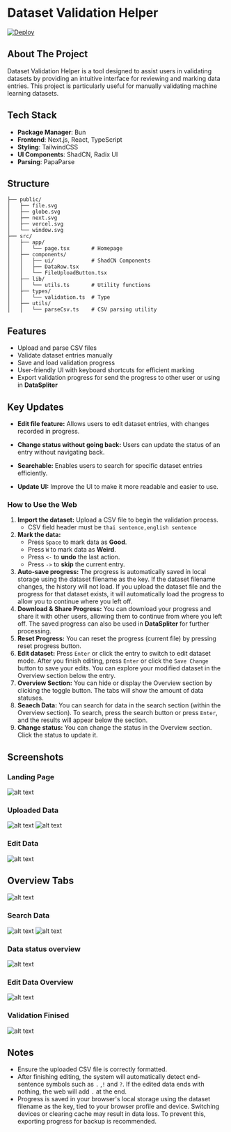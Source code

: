 # Dataset Validation Helper

[![Deploy](https://img.shields.io/badge/deploy_in-vercel-blue)](https://dataset-validate-helper.vercel.app/)

## About The Project

Dataset Validation Helper is a tool designed to assist users in validating datasets by providing an intuitive interface for reviewing and marking data entries. This project is particularly useful for manually validating machine learning datasets.

## Tech Stack

- **Package Manager**: Bun
- **Frontend**: Next.js, React, TypeScript
- **Styling**: TailwindCSS
- **UI Components**: ShadCN, Radix UI
- **Parsing**: PapaParse

## Structure

```
├── public/
│   ├── file.svg
│   ├── globe.svg
│   ├── next.svg
│   ├── vercel.svg
│   └── window.svg
├── src/
│   ├── app/
│   │   └── page.tsx       # Homepage
│   ├── components/
│   │   ├── ui/            # ShadCN Components
│   │   ├── DataRow.tsx
│   │   └── FileUploadButton.tsx
│   ├── lib/
│   │   └── utils.ts       # Utility functions
│   ├── types/
│   │   └── validation.ts  # Type
│   ├── utils/
│   │   └── parseCsv.ts    # CSV parsing utility
```

## Features

- Upload and parse CSV files
- Validate dataset entries manually
- Save and load validation progress
- User-friendly UI with keyboard shortcuts for efficient marking
- Export validation progress for send the progress to other user or using in **DataSpliter**

## Key Updates

- **Edit file feature:** Allows users to edit dataset entries, with changes recorded in progress.

- **Change status without going back:** Users can update the status of an entry without navigating back.

- **Searchable:** Enables users to search for specific dataset entries efficiently.
- **Update UI:** Improve the UI to make it more readable and easier to use.

### How to Use the Web

1. **Import the dataset:** Upload a CSV file to begin the validation process.
   - CSV field header must be `thai sentence,english sentence`
2. **Mark the data:**
   - Press `Space` to mark data as **Good**.
   - Press `W` to mark data as **Weird**.
   - Press `<-` to **undo** the last action.
   - Press `->` to **skip** the current entry.
3. **Auto-save progress:** The progress is automatically saved in local storage using the dataset filename as the key. If the dataset filename changes, the history will not load. If you upload the dataset file and the progress for that dataset exists, it will automatically load the progress to allow you to continue where you left off.
4. **Download & Share Progress:** You can download your progress and share it with other users, allowing them to continue from where you left off. The saved progress can also be used in **DataSpliter** for further processing.
5. **Reset Progress:** You can reset the progress (current file) by pressing reset progress button.
6. **Edit dataset:** Press `Enter` or click the entry to switch to edit dataset mode. After you finish editing, press `Enter` or click the `Save Change` button to save your edits. You can explore your modified dataset in the Overview section below the entry.
7. **Overview Section:** You can hide or display the Overview section by clicking the toggle button. The tabs will show the amount of data statuses.
8. **Seaech Data:** You can search for data in the search section (within the Overview section). To search, press the search button or press `Enter`, and the results will appear below the section.
9. **Change status:** You can change the status in the Overview section. Click the status to update it.

## Screenshots

### Landing Page

![alt text](public/screenshots/image.png)

### Uploaded Data

![alt text](public/screenshots/image2.png)
![alt text](public/screenshots/image3.png)

### Edit Data

![alt text](public/screenshots/image6.png)

## Overview Tabs

![alt text](public/screenshots/image13.png)

### Search Data

![alt text](public/screenshots/image7.png)
![alt text](public/screenshots/image8.png)

### Data status overview

![alt text](public/screenshots/image9.png)

### Edit Data Overview

![alt text](public/screenshots/image12.png)

### Validation Finised

![alt text](public/screenshots/image5.png)

## Notes

- Ensure the uploaded CSV file is correctly formatted.
- After finishing editing, the system will automatically detect end-sentence symbols such as `.` ,`!` and `?`. If the edited data ends with nothing, the web will add `.` at the end.
- Progress is saved in your browser's local storage using the dataset filename as the key, tied to your browser profile and device. Switching devices or clearing cache may result in data loss. To prevent this, exporting progress for backup is recommended.
